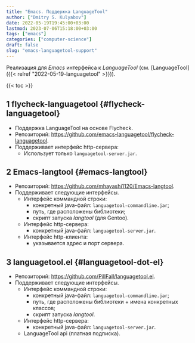 ```yaml
---
title: "Emacs. Поддержка LanguageTool"
author: ["Dmitry S. Kulyabov"]
date: 2022-05-19T19:45:00+03:00
lastmod: 2023-07-06T15:18:00+03:00
tags: ["emacs"]
categories: ["computer-science"]
draft: false
slug: "emacs-languagetool-support"
---
```


Реализация для _Emacs_ интерфейса к _LanguageTool_ (см. [LanguageTool]({{< relref "2022-05-19-languagetool" >}})).

<!--more-->

{{< toc >}}


## <span class="section-num">1</span> flycheck-languagetool {#flycheck-languagetool}

-   Поддержка LanguageTool на основе Flycheck.
-   Репозиторий: <https://github.com/emacs-languagetool/flycheck-languagetool>.
-   Поддерживает интерфейс http-сервера:
    -   Использует только `languagetool-server.jar`.


## <span class="section-num">2</span> Emacs-langtool {#emacs-langtool}

-   Репозиторий: <https://github.com/mhayashi1120/Emacs-langtool>.
-   Поддерживает следующие интерфейсы.
    -   Интерфейс коммандной строки:
        -   конкретный java-файл: `languagetool-commandline.jar`;
        -   путь, где расположены библиотеки;
        -   скрипт запуска _langtool_ (для Gentoo).
    -   Интерфейс http-сервера:
        -   конкретный java-файл: `languagetool-server.jar`.
    -   Интерфейс http-клиента:
        -   указывается адрес и порт сервера.


## <span class="section-num">3</span> languagetool.el {#languagetool-dot-el}

-   Репозиторий: <https://github.com/PillFall/languagetool.el>.
-   Поддерживает следующие интерфейсы.
    -   Интерфейс коммандной строки:
        -   конкретный java-файл: `languagetool-commandline.jar`;
        -   путь, где расположены библиотеки + имена конкретных классов;
        -   скрипт запуска _langtool_.
    -   Интерфейс http-сервера:
        -   конкретный java-файл: `languagetool-server.jar`.
    -   LanguageTool api (платная подписка).
